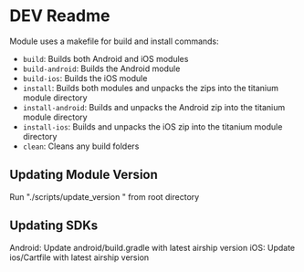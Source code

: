 # DEV Readme

Module uses a makefile for build and install commands:
- `build`: Builds both Android and iOS modules
- `build-android`: Builds the Android module
- `build-ios`: Builds the iOS module
- `install`: Builds both modules and unpacks the zips into the titanium module directory
- `install-android`: Builds and unpacks the Android zip into the titanium module directory
- `install-ios`:  Builds and unpacks the iOS zip into the titanium module directory
- `clean`: Cleans any build folders

## Updating Module Version
Run "./scripts/update_version <VERISON>" from root directory

## Updating SDKs
Android: Update android/build.gradle with latest airship version
iOS: Update ios/Cartfile with latest airship version
